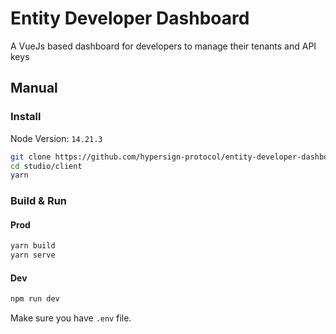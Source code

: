 # Entity Developer Dashboard

A VueJs based dashboard for developers to manage their tenants and API keys				

## Manual

### Install

Node Version:  `14.21.3`

```bash
git clone https://github.com/hypersign-protocol/entity-developer-dashboard #Pull the repo
cd studio/client
yarn
```

### Build & Run

#### Prod

```bash
yarn build
yarn serve
```

#### Dev

```bash
npm run dev
```


Make sure you have `.env` file.
